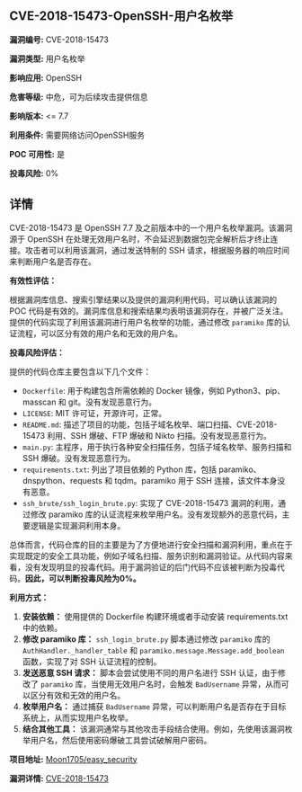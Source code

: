 ## CVE-2018-15473-OpenSSH-用户名枚举

**漏洞编号:** CVE-2018-15473

**漏洞类型:** 用户名枚举

**影响应用:** OpenSSH

**危害等级:** 中危，可为后续攻击提供信息

**影响版本:** <= 7.7

**利用条件:** 需要网络访问OpenSSH服务

**POC 可用性:** 是

**投毒风险:** 0%

## 详情

CVE-2018-15473 是 OpenSSH 7.7 及之前版本中的一个用户名枚举漏洞。该漏洞源于 OpenSSH 在处理无效用户名时，不会延迟到数据包完全解析后才终止连接。攻击者可以利用该漏洞，通过发送特制的 SSH 请求，根据服务器的响应时间来判断用户名是否存在。

**有效性评估：**

根据漏洞库信息、搜索引擎结果以及提供的漏洞利用代码，可以确认该漏洞的 POC 代码是有效的。漏洞库信息和搜索结果均表明该漏洞存在，并被广泛关注。提供的代码实现了利用该漏洞进行用户名枚举的功能，通过修改 `paramiko` 库的认证流程，可以区分有效的用户名和无效的用户名。

**投毒风险评估：**

提供的代码仓库主要包含以下几个文件：

*   `Dockerfile`: 用于构建包含所需依赖的 Docker 镜像，例如 Python3、pip、masscan 和 git。没有发现恶意行为。
*   `LICENSE`: MIT 许可证，开源许可，正常。
*   `README.md`: 描述了项目的功能，包括子域名枚举、端口扫描、CVE-2018-15473 利用、SSH 爆破、FTP 爆破和 Nikto 扫描。没有发现恶意行为。
*   `main.py`: 主程序，用于执行各种安全扫描任务，包括子域名枚举、服务扫描和 SSH 爆破。没有发现恶意行为。
*   `requirements.txt`: 列出了项目依赖的 Python 库，包括 paramiko、dnspython、requests 和 tqdm。paramiko 用于 SSH 连接，该文件本身没有恶意。
*   `ssh_brute/ssh_login_brute.py`: 实现了 CVE-2018-15473 漏洞的利用，通过修改 paramiko 库的认证流程来枚举用户名。没有发现额外的恶意代码，主要逻辑是实现漏洞利用本身。

总体而言，代码仓库的目的主要是为了方便地进行安全扫描和漏洞利用，重点在于实现既定的安全工具功能，例如子域名扫描、服务识别和漏洞验证。从代码内容来看，没有发现明显的投毒代码。用于漏洞验证的后门代码不应该被判断为投毒代码。**因此，可以判断投毒风险为0%。**

**利用方式：**

1.  **安装依赖：** 使用提供的 Dockerfile 构建环境或者手动安装 requirements.txt 中的依赖。
2.  **修改 paramiko 库：** `ssh_login_brute.py` 脚本通过修改 `paramiko` 库的 `AuthHandler._handler_table` 和 `paramiko.message.Message.add_boolean` 函数，实现了对 SSH 认证流程的控制。
3.  **发送恶意 SSH 请求：** 脚本会尝试使用不同的用户名进行 SSH 认证，由于修改了 `paramiko` 库，当使用无效用户名时，会触发 `BadUsername` 异常，从而可以区分有效和无效的用户名。
4.  **枚举用户名：** 通过捕获 `BadUsername` 异常，可以判断用户名是否存在于目标系统上，从而实现用户名枚举。
5.  **结合其他工具：** 该漏洞通常与其他攻击手段结合使用。例如，先使用该漏洞枚举用户名，然后使用密码爆破工具尝试破解用户密码。

**项目地址:** [Moon1705/easy_security](https://github.com/Moon1705/easy_security)

**漏洞详情:** [CVE-2018-15473](https://nvd.nist.gov/vuln/detail/CVE-2018-15473)